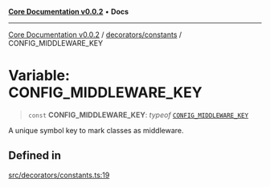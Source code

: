 [**Core Documentation v0.0.2**](../../../README.md) • **Docs**

***

[Core Documentation v0.0.2](../../../modules.md) / [decorators/constants](../README.md) / CONFIG\_MIDDLEWARE\_KEY

# Variable: CONFIG\_MIDDLEWARE\_KEY

> `const` **CONFIG\_MIDDLEWARE\_KEY**: *typeof* [`CONFIG_MIDDLEWARE_KEY`](CONFIG_MIDDLEWARE_KEY.md)

A unique symbol key to mark classes as middleware.

## Defined in

[src/decorators/constants.ts:19](https://github.com/stonemjs/core/blob/dd7eaec566465ef84c36b87b824f8ea9ab76e8fa/src/decorators/constants.ts#L19)
